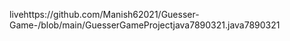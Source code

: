 livehttps://github.com/Manish62021/Guesser-Game-/blob/main/GuesserGameProjectjava7890321.java7890321
